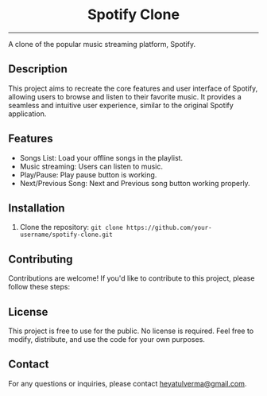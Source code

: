 # <center>Spotify Clone</center>
_____________

A clone of the popular music streaming platform, Spotify.

## Description

This project aims to recreate the core features and user interface of Spotify, allowing users to browse and listen to their favorite music. It provides a seamless and intuitive user experience, similar to the original Spotify application.

## Features

- Songs List: Load your offline songs in the playlist.
- Music streaming: Users can listen to music.
- Play/Pause: Play pause button is working.
- Next/Previous Song: Next and Previous song button working properly.

## Installation

1. Clone the repository: `git clone https://github.com/your-username/spotify-clone.git`


## Contributing

Contributions are welcome! If you'd like to contribute to this project, please follow these steps:

<!-- 1. Fork the repository.
2. Create a new branch: `git checkout -b feature/your-feature`
3. Make your changes and commit them: `git commit -m 'Add your feature'`
4. Push to the branch: `git push origin feature/your-feature`
5. Open a pull request. -->

## License

This project is free to use for the public. No license is required. Feel free to modify, distribute, and use the code for your own purposes.

## Contact

For any questions or inquiries, please contact [heyatulverma@gmail.com](mailto:heyatulverma@gmail.com).

